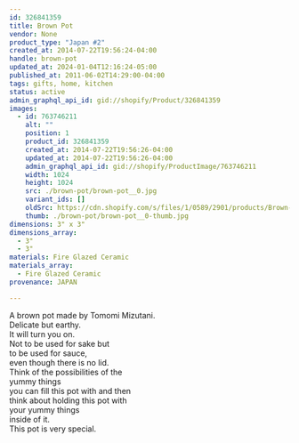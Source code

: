 ```yaml
---
id: 326841359
title: Brown Pot
vendor: None
product_type: "Japan #2"
created_at: 2014-07-22T19:56:24-04:00
handle: brown-pot
updated_at: 2024-01-04T12:16:24-05:00
published_at: 2011-06-02T14:29:00-04:00
tags: gifts, home, kitchen
status: active
admin_graphql_api_id: gid://shopify/Product/326841359
images:
  - id: 763746211
    alt: ""
    position: 1
    product_id: 326841359
    created_at: 2014-07-22T19:56:26-04:00
    updated_at: 2014-07-22T19:56:26-04:00
    admin_graphql_api_id: gid://shopify/ProductImage/763746211
    width: 1024
    height: 1024
    src: ./brown-pot/brown-pot__0.jpg
    variant_ids: []
    oldSrc: https://cdn.shopify.com/s/files/1/0589/2901/products/Brown-Pot.jpeg?v=1406073386
    thumb: ./brown-pot/brown-pot__0-thumb.jpg
dimensions: 3" x 3"
dimensions_array:
  - 3"
  - 3"
materials: Fire Glazed Ceramic
materials_array:
  - Fire Glazed Ceramic
provenance: JAPAN

---
```


A brown pot made by Tomomi Mizutani.  
Delicate but earthy.  
It will turn you on.  
Not to be used for sake but  
to be used for sauce,  
even though there is no lid.  
Think of the possibilities of the  
yummy things  
you can fill this pot with and then  
think about holding this pot with  
your yummy things  
inside of it.  
This pot is very special.